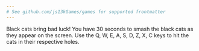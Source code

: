 ```yaml
---
# See github.com/js13kGames/games for supported frontmatter
---
```

Black cats bring bad luck! You have 30 seconds to smash the black cats as they appear on the screen. Use the Q, W, E, A, S, D, Z, X, C keys to hit the cats in their respective holes.